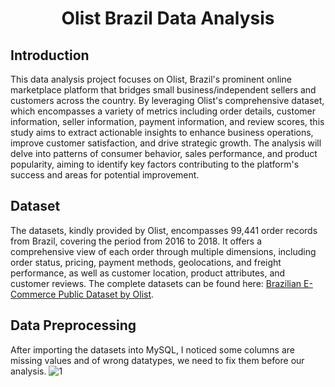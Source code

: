 <h1 align="center">Olist Brazil Data Analysis</h1>


## Introduction
This data analysis project focuses on Olist, Brazil's prominent online marketplace platform that bridges small business/independent sellers and customers across the country. By leveraging Olist's comprehensive dataset, which encompasses a variety of metrics including order details, customer information, seller information, payment information, and review scores, this study aims to extract actionable insights to enhance business operations, improve customer satisfaction, and drive strategic growth. The analysis will delve into patterns of consumer behavior, sales performance, and product popularity, aiming to identify key factors contributing to the platform's success and areas for potential improvement.

## Dataset
The datasets, kindly provided by Olist, encompasses 99,441 order records from Brazil, covering the period from 2016 to 2018. It offers a comprehensive view of each order through multiple dimensions, including order status, pricing, payment methods, geolocations, and freight performance, as well as customer location, product attributes, and customer reviews. The complete datasets can be found here: [Brazilian E-Commerce Public Dataset by Olist](https://www.kaggle.com/datasets/olistbr/brazilian-ecommerce).

## Data Preprocessing
After importing the datasets into MySQL, I noticed some columns are missing values and of wrong datatypes, we need to fix them before our analysis.
![1](/Users/yimingzhao/Desktop/1)






